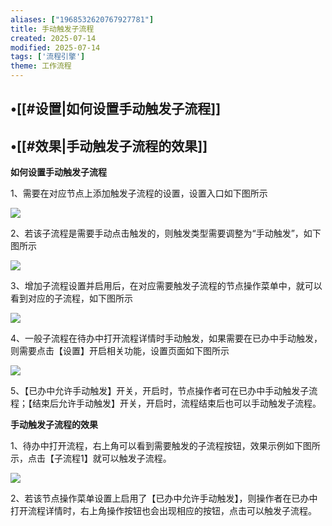 ```yaml
---
aliases: ["1968532620767927781"]
title: 手动触发子流程
created: 2025-07-14
modified: 2025-07-14
tags: ['流程引擎']
theme: 工作流程
---
```


## •[[#设置|如何设置手动触发子流程]]

## •[[#效果|手动触发子流程的效果]]

**如何设置手动触发子流程**

1、需要在对应节点上添加触发子流程的设置，设置入口如下图所示

![](4e7c06e6ca2c0b20ac3aaf285e5a878b.jpg)

2、若该子流程是需要手动点击触发的，则触发类型需要调整为“手动触发”，如下图所示

![](3db067fb8f35e2f2d5efdd5e01ad2a7b.jpg)

3、增加子流程设置并启用后，在对应需要触发子流程的节点操作菜单中，就可以看到对应的子流程，如下图所示

![](d176e4e827392fb55cbe87e8ea5b856e.jpg)

4、一般子流程在待办中打开流程详情时手动触发，如果需要在已办中手动触发，则需要点击【设置】开启相关功能，设置页面如下图所示

![](05c7f01ef9c8aea5ab63b90508e67acd.jpg)

5、【已办中允许手动触发】开关，开启时，节点操作者可在已办中手动触发子流程；【结束后允许手动触发】开关，开启时，流程结束后也可以手动触发子流程。

**手动触发子流程的效果**

1、待办中打开流程，右上角可以看到需要触发的子流程按钮，效果示例如下图所示，点击【子流程1】就可以触发子流程。

![](8c6b50c8689cafc69e59762ef46e5663.jpg)

2、若该节点操作菜单设置上启用了【已办中允许手动触发】，则操作者在已办中打开流程详情时，右上角操作按钮也会出现相应的按钮，点击可以触发子流程。